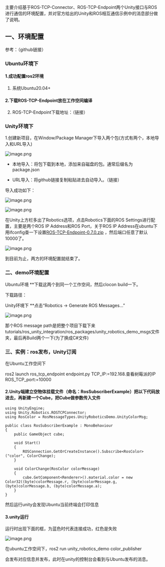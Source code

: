 主要介绍基于ROS-TCP-Connector、ROS-TCP-Endpoint两个Unity接口与ROS进行通信的环境配置，并对官方给出的Unity和ROS相互通信示例中的消息部分做了说明。

## 一、环境配置

参考：（github链接）

### Ubuntu环境下

#### 1.成功配置ros2环境

1. 系统Ubuntu20.04+

#### 2.下载ROS-TCP-Endpoint放在工作空间编译

2. ROS-TCP-Endpoint下载地址：（链接）

### Unity环境下

1.创建新项目，在Window/Package Manager下导入两个包(方式有两个，本地导入和URL导入)

![image.png](https://tc-cdn.flowus.cn/oss/761a199b-3ea5-4b7f-99c1-4445a97093f5/image.png?time=1745475300&token=73e35aa6ed67ebce346cd4e56a90de210f7faf605a5ac8201ea916b5f2a367a0&role=free)

  - 本地导入：将包下载到本地，添加来自磁盘的包。通常后缀名为package.json

- URL导入：将github链接复制粘贴进去自动导入。（链接）

导入成功如下：

![image.png](https://tc-cdn.flowus.cn/oss/213b34c3-6c16-43f5-888c-4bb8c549167b/image.png?time=1745475300&token=65909f44cbc0e8d9872429796076507885757d9a2e68e2b5375ad3da1006d8b1&role=free)

![image.png](https://tc-cdn.flowus.cn/oss/87faf304-b375-4040-92e0-584dd5c881ac/image.png?time=1745475300&token=b6dd02db17b490252b4cb85fce3e7f1a612e5f4715bcb78e8973715d43797cd3&role=free)

  在Unity上方栏多出了Robotics选项，点击Robotics下面的ROS Settings进行配置，主要是两个ROS IP Address和ROS Port，关于ROS IP Address在ubuntu下用ifconfig查一下设置[ROS-TCP-Endpoint-0.7.0.zip](https://github.com/user-attachments/files/19888188/ROS-TCP-Endpoint-0.7.0.zip)
，然后端口任意了默认10000了。

![image.png](https://tc-cdn.flowus.cn/oss/250bbdaa-109b-44f4-8afc-9c62af5fc918/image.png?time=1745476200&token=28594d6bf0e4cd8fde867df919e08e9779aab6e37144903d66ac9ac45261064d&role=free)

到目前为止，两方的环境配置就结束了。

### 二、demo环境配置

Ubuntu环境
**下载这两个到同一个工作空间，然后clocon build一下。

下载路径：

Unity环境下
**点击“Robotics -> Generate ROS Messages…”

![image.png](https://tc-cdn.flowus.cn/oss/be907fc4-7041-43a5-93d5-1524ca45a399/image.png?time=1745477100&token=becab28b39e73bdacbdb84b352b386129aad3d6a8ed6ab092d935a5e7e885794&role=free)

那个ROS message path是把整个项目下载下来tutorials/ros_unity_integration/ros_packages/unity_robotics_demo_msgs文件夹，最后再Build两个一下(为了换成C#文件)

### 三、实例：ros发布，Unity订阅

在Ubuntu工作空间下

ros2 launch ros_tcp_endpoint endpoint.py TCP_IP:=192.168.查看树莓派的IP ROS_TCP_port:=10000

#### 2.Unity端建立空物体挂载文件（命名：RosSubscriberExample）把以下代码放进去，再新建一个Cube，把Cube做参数传入文件

```Plain Text
using UnityEngine;
using Unity.Robotics.ROSTCPConnector;
using RosColor = RosMessageTypes.UnityRoboticsDemo.UnityColorMsg;

public class RosSubscriberExample : MonoBehaviour
{
    public GameObject cube;

    void Start()
    {
        ROSConnection.GetOrCreateInstance().Subscribe<RosColor>("color", ColorChange);
    }

    void ColorChange(RosColor colorMessage)
    {
        cube.GetComponent<Renderer>().material.color = new Color32((byte)colorMessage.r, (byte)colorMessage.g, (byte)colorMessage.b, (byte)colorMessage.a);
    }
}
```


然后运行unity会发现Ubuntu当前终端会打印信息

#### 3.unity运行

运行时出现下面的框，为蓝色时代表连接成功，红色是失败

![image.png](blob:https://flowus.cn/3c84eb62-cf48-4a9c-b651-b645beb64aa4)

在ubuntu工作空间下，ros2 run unity_robotics_demo color_publisher

会发布对应信息并发布，此时在unity的控制台会看到与Ubuntu发布的消息。

